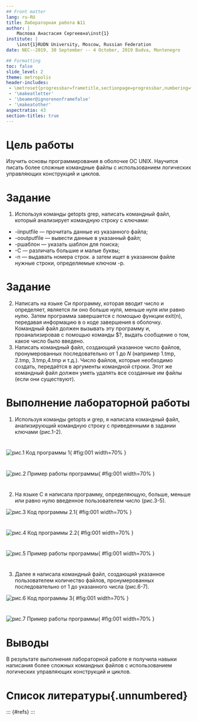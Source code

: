 ```yaml
---
## Front matter
lang: ru-RU
title: Лабораторная работа №11
author: |
	Маслова Анастасия Сергеевна\inst{1}
institute: |
	\inst{1}RUDN University, Moscow, Russian Federation
date: NEC--2019, 30 September -- 4 October, 2019 Budva, Montenegro

## Formatting
toc: false
slide_level: 2
theme: metropolis
header-includes: 
 - \metroset{progressbar=frametitle,sectionpage=progressbar,numbering=fraction}
 - '\makeatletter'
 - '\beamer@ignorenonframefalse'
 - '\makeatother'
aspectratio: 43
section-titles: true
---
```


# Цель работы

Изучить основы программирования в оболочке ОС UNIX. Научится писать более сложные командные файлы с использованием логических управляющих конструкций и циклов.

# Задание
1. Используя команды getopts grep, написать командный файл, который анализирует командную строку с ключами:
- -iinputfile — прочитать данные из указанного файла;
- -ooutputfile — вывести данные в указанный файл;
- -pшаблон — указать шаблон для поиска;
- -C — различать большие и малые буквы;
- -n — выдавать номера строк.
а затем ищет в указанном файле нужные строки, определяемые ключом -p.

# Задание
2. Написать на языке Си программу, которая вводит число и определяет, является ли оно больше нуля, меньше нуля или равно нулю. Затем программа завершается с помощью функции exit(n), передавая информацию в о коде завершения в оболочку. Командный файл должен вызывать эту программу и, проанализировав с помощью команды $?, выдать сообщение о том, какое число было введено.
3. Написать командный файл, создающий указанное число файлов, пронумерованных последовательно от 1 до 𝑁 (например 1.tmp, 2.tmp, 3.tmp,4.tmp и т.д.). Число файлов, которые необходимо создать, передаётся в аргументы командной строки. Этот же командный файл должен уметь удалять все созданные им файлы (если они существуют).


# Выполнение лабораторной работы

1. Используя команды getopts и grep, я написала командный файл, анализирующий командную строку с приведенными в задании ключами (рис.1-2).

# 
![рис.1 Код программы 1](image/1.1.png){ #fig:001 width=70% }

#
![рис.2 Пример работы программы](image/1.2.png){ #fig:001 width=70% }


#
2. На языке С я написала программу, определяющую, больше, меньше или равно нулю введенное пользователем число (рис.3-5).

![рис.3 Код программы 2.1](image/2.1.1.png){ #fig:001 width=70% }

#
![рис.4 Код программы 2.2](image/2.1.png){ #fig:001 width=70% }

#
![рис.5 Пример работы программы](image/2.2.png){ #fig:001 width=70% }

#
3. Далее я написала командный файл, создающий указанное пользователем количество файлов, пронумерованных последовательно от 1 до указанного числа (рис.6-7).

![рис.6 Код программы 3](image/3.1.png){ #fig:001 width=70% }

#
![рис.7 Пример работы программы](image/3.2.png){ #fig:001 width=70% }


# Выводы

В результате выполнения лабораторной работе я получила навыки написания более сложных командных файлов с использованием логических управляющих конструкций и циклов.

# Список литературы{.unnumbered}

::: {#refs}
:::
